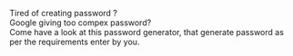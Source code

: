 Tired of creating password ?<br>
Google giving too compex password?<br>
Come have a look at this password generator, that generate password as per the requirements enter by you.
